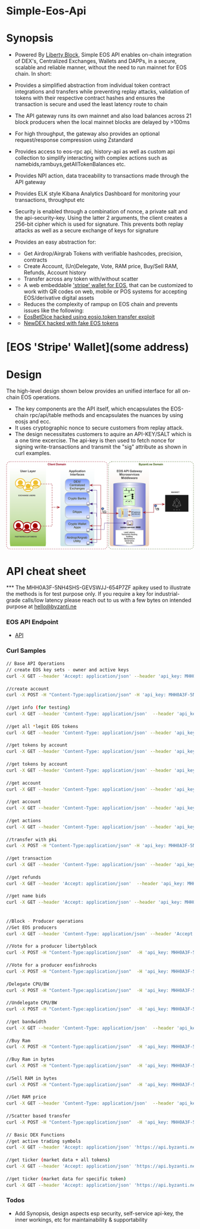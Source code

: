 # Simple-Eos-Api
# Synopsis

- Powered By [Liberty Block](https://libertyblock.io/), Simple EOS API enables on-chain integration of DEX's, Centralized Exchanges, Wallets and DAPPs, in a secure, scalable and reliable manner, without the need to run mainnet for EOS chain. In short:
- Provides a simplified abstraction from individual token contract integrations and transfers while preventing replay attacks, validation of tokens with their respective contract hashes and ensures the transaction is secure and used the least latency route to chain
- The API gateway runs its own mainnet and also load balances across 21 block producers when the local mainnet blocks are delayed by >100ms
- For high throughput, the gateway also provides an optional request/response compression using Zstandard
- Provides access to eos-rpc api, history-api as well as custom api collection to simplify interacting with complex actions such as namebids,rambuys,getAllTokenBalances etc.
- Provides NPI action, data traceability to transactions made through the API gateway
- Provides ELK style Kibana Analytics Dashboard for monitoring your transactions, throughput etc
- Security is enabled through a combination of nonce, a private salt and the api-security-key. Using the latter 2 arguments, the client creates a 256-bit cipher which is used for signature. This prevents both replay attacks as well as a secure exchange of keys for signature
- Provides an easy abstraction for:
- - Get Airdrop/Airgrab Tokens with verifiable hashcodes, precision, contracts
- - Create Account, (Un)Delegate, Vote, RAM price, Buy/Sell RAM, Refunds, Account history
- - Transfer across any token with/without scatter
- - A web embeddable ['stripe' wallet for EOS](https://api.byzanti.ne/wallet), that can be customized to work with QR codes on web, mobile or POS systems for accepting EOS/derivative digital assets
- - Reduces the complexity of rampup on EOS chain and prevents issues like the following:
- - [EosBetDice hacked using eosio.token transfer exploit](https://www.zdnet.com/article/blockchain-betting-app-mocks-competitor-for-getting-hacked-gets-hacked-four-days-later/)

- - [NewDEX hacked with fake EOS tokens](https://thenextweb.com/hardfork/2018/09/18/eos-hackers-exchange-fake/)

# [EOS 'Stripe' Wallet](some address)

# Design
The high-level design shown below provides an unified interface for all on-chain EOS operations.

- The key components are the API itself, which encapsulates the EOS-chain rpc/api/table methods and encapsulates the nuances by using eosjs and ecc.
- It uses cryptographic nonce to secure customers from replay attack.
- The design necessitates customers to aquire an API-KEY/SALT which is a one time excercise. The api-key is then used to fetch nonce for signing write-transactions and transmit the "sig" attribute as shown in curl examples.

![Alt text](/images/byzapi.png?raw=true "Byzantine API Gateway")

# API cheat sheet
*** The MHH0A3F-5NH4SHS-GEVSWJJ-654P7ZF apikey used to illustrate the methods is for test purpose only. If you require a key for industrial-grade calls/low latency please reach out to us with a few bytes on intended purpose at hello@byzanti.ne

### EOS API Endpoint
- [API](https://api.byzanti.ne)

### Curl Samples

```sh
// Base API Operations
// create EOS key sets - owner and active keys
curl -X GET --header 'Accept: application/json' --header 'api_key: MHH0A3F-5NH4SHS-GEVSWJJ-654P7ZF' 'https://api.byzanti.ne/getKeyset' | json_pp

//create account
curl -X POST -H "Content-Type:application/json" -H 'api_key: MHH0A3F-5NH4SHS-GEVSWJJ-654P7ZF' -d '{"creator":"gi3dcnjshege","name":"randomgooppy","owner":"EOS7m36vdT6WbE6JA25z9ePGhyWuqMYSLuCxLicMa1eLZ2YqSQqfh","active":"EOS59eusHMqbvJsPsdBKMNbuVHLz8kiif9NW27HQxiuge5iupvZec","sig":"6EF0AEFBFD50850D70366D5B7A6F04346BC81B2BDE0615CED49D803F1C2F042FAA42FF33723ADCC0E73CA4616603D29C4BF544FA515FB4BC1ECD55C9CE6DCF9E"}' https://api.byzanti.ne/createAccount | json_pp

//get info (for testing)
curl -X GET --header 'Content-Type: application/json'  --header 'api_key: MHH0A3F-5NH4SHS-GEVSWJJ-654P7ZF' 'https://api.byzanti.ne/info' | json_pp

//get all *legit EOS tokens
curl -X GET --header 'Content-Type: application/json' --header 'api_key: MHH0A3F-5NH4SHS-GEVSWJJ-654P7ZF' 'https://api.byzanti.ne/tokens' | json_pp

//get tokens by account
curl -X GET --header 'Content-Type: application/json' --header 'api_key: MHH0A3F-5NH4SHS-GEVSWJJ-654P7ZF' 'https://api.byzanti.ne/tokensByAccount/gi3dcnjshege' | json_pp

//get tokens by account
curl -X GET --header 'Content-Type: application/json' --header 'api_key: MHH0A3F-5NH4SHS-GEVSWJJ-654P7ZF' 'https://api.byzanti.ne/tokensByAccount/randomgooppy' | json_pp

//get account
curl -X GET --header 'Content-Type: application/json' --header 'api_key: MHH0A3F-5NH4SHS-GEVSWJJ-654P7ZF' 'https://api.byzanti.ne/getAccount/gi3dcnjshege' | json_pp

//get account
curl -X GET --header 'Content-Type: application/json' --header 'api_key: MHH0A3F-5NH4SHS-GEVSWJJ-654P7ZF' 'https://api.byzanti.ne/getAccount/randomgooppy' | json_pp

//get actions
curl -X GET --header 'Content-Type: application/json' --header 'api_key: MHH0A3F-5NH4SHS-GEVSWJJ-654P7ZF' 'https://api.byzanti.ne/getActions?account=gi3dcnjshege' | json_pp

//transfer with pki
curl -X POST -H "Content-Type:application/json" -H 'api_key: MHH0A3F-5NH4SHS-GEVSWJJ-654P7ZF' -d '{"from":"gi3dcnjshege","to":"randomgooppy","amount":"0.0001 EOS","memo":"random test","sig":"6EF0AEFBFD50850D70366D5B7A6F04346BC81B2BDE0615CED49D803F1C2F042FAA42FF33723ADCC0E73CA4616603D29C4BF544FA515FB4BC1ECD55C9CE6DCF9E"}' https://api.byzanti.ne/transfer | json_pp

//get transaction
curl -X GET --header 'Content-Type: application/json' --header 'api_key: MHH0A3F-5NH4SHS-GEVSWJJ-654P7ZF' 'https://api.byzanti.ne/transaction/5a309398bc60d7f2849080d3b88646a22d8e9f682a5d257f1ac7672d5122688d' | json_pp

//get refunds
curl -X GET --header 'Accept: application/json'  --header 'api_key: MHH0A3F-5NH4SHS-GEVSWJJ-654P7ZF' 'https://api.byzanti.ne/getRefunds/gi3dcnjshege' | json_pp

//get name bids
curl -X GET --header 'Accept: application/json' --header 'api_key: MHH0A3F-5NH4SHS-GEVSWJJ-654P7ZF' 'https://api.byzanti.ne/getNameBids/reddy' | json_pp


//Block - Producer operations
//Get EOS producers
curl -X GET --header 'Content-Type: application/json' --header 'Accept: application/json'  --header 'api_key: MHH0A3F-5NH4SHS-GEVSWJJ-654P7ZF' 'https://api.byzanti.ne/getProducers' | json_pp

//Vote for a producer libertyblock
curl -X POST -H "Content-Type:application/json"  -H 'api_key: MHH0A3F-5NH4SHS-GEVSWJJ-654P7ZF' -d '{"voter":"gi3dcnjshege","producer":"libertyblock","sig":"XFBEk+="}' https://api.byzanti.ne/voteProducer | json_pp

//Vote for a producer eosfishrocks
curl -X POST -H "Content-Type:application/json"  -H 'api_key: MHH0A3F-5NH4SHS-GEVSWJJ-654P7ZF' -d '{"voter":"gi3dcnjshege","producer":"eosfishrocks","sig":"XFBEk+="}' https://api.byzanti.ne/voteProducer | json_pp

/Delegate CPU/BW
curl -X POST -H "Content-Type:application/json"  -H 'api_key: MHH0A3F-5NH4SHS-GEVSWJJ-654P7ZF' -d '{"from":"gi3dcnjshege","receiver":"gi3dcnjshege","net":"0.0001 EOS","cpu":"0.0001 EOS","sig":"6EF0AEFBFD50850D70366D5B7A6F04346BC81B2BDE0615CED49D803F1C2F042FAA42FF33723ADCC0E73CA4616603D29C4BF544FA515FB4BC1ECD55C9CE6DCF9E"}' https://api.byzanti.ne/delegate | json_pp

//Undelegate CPU/BW
curl -X POST -H "Content-Type:application/json"  -H 'api_key: MHH0A3F-5NH4SHS-GEVSWJJ-654P7ZF' -d '{"from":"gi3dcnjshege","receiver":"gi3dcnjshege","net":"0.9188 EOS","cpu":"0.9188 EOS","sig":"XFBEk+="}' https://api.byzanti.ne/undelegate | json_pp

//get bandwidth
curl -X GET --header 'Content-Type: application/json'  --header 'api_key: MHH0A3F-5NH4SHS-GEVSWJJ-654P7ZF'  'https://api.byzanti.ne/getBandwidth/gi3dcnjshege' | json_pp

//Buy Ram
curl -X POST -H "Content-Type:application/json"  -H 'api_key: MHH0A3F-5NH4SHS-GEVSWJJ-654P7ZF' -d '{"payer":"gi3dcnjshege","receiver":"radomgoopy","quant":"0.0001 EOS","sig":"XFBEk+="}' https://api.byzanti.ne/undelegate | json_pp

//Buy Ram in bytes
curl -X POST -H "Content-Type:application/json"  -H 'api_key: MHH0A3F-5NH4SHS-GEVSWJJ-654P7ZF' -d '{"payer":"gi3dcnjshege","receiver":"gi3dcnjshege","bytes":240,"sig":"XFBEk+="}' https://api.byzanti.ne/buyRamBytes | json_pp

//Sell RAM in bytes
curl -X POST -H "Content-Type:application/json"  -H 'api_key: MHH0A3F-5NH4SHS-GEVSWJJ-654P7ZF' -d '{"account":"gi3dcnjshege","bytes":84,"sig":"XFBEk+="}' https://api.byzanti.ne/sellRamBytes | json_pp

//Get RAM price
curl -X GET --header 'Content-Type: application/json'  --header 'api_key: MHH0A3F-5NH4SHS-GEVSWJJ-654P7ZF'  'https://api.byzanti.ne/getRamPrice' | json_pp

//Scatter based transfer
curl -X POST -H "Content-Type:application/json"  -H 'api_key: MHH0A3F-5NH4SHS-GEVSWJJ-654P7ZF' -d '{"from":"gi3dcnjshege","to":"randomgooppy","amount":"0.0001 EOS","memo":"offline test","sig":"c77ac47879b2a8e622f9f301c98959cce5b97a53e4d42f5038d0d2d7cb78a0c3e3a135728fb5f5969a81f92cb0412727a040b143e12f57b533c7e0cc595ce965a6318cab00710549c3bc8984ec22b1c9c38f2db7e7e4cb6ba3bb48a3211db082c5315913977262004a4b8e0c052a8ee2","transactionHeaders":{"expiration": "2018-09-19T00:20:40", "ref_block_num": 19055, "ref_block_prefix": 4239914415}}' https://api.byzanti.ne/transferWithScatter | json_pp

// Basic DEX Functions
//get active trading symbols
curl -X GET --header 'Accept: application/json' 'https://api.byzanti.ne/symbols?api_key=MHH0A3F-5NH4SHS-GEVSWJJ-654P7ZF' | json_pp

//get ticker (market data + all tokens)
curl -X GET --header 'Accept: application/json' 'https://api.byzanti.ne/ticker?api_key=MHH0A3F-5NH4SHS-GEVSWJJ-654P7ZF' | json_pp

//get ticker (market data for specific token)
curl -X GET --header 'Accept: application/json' 'https://api.byzanti.ne/ticker?symbol=IQ&api_key=MHH0A3F-5NH4SHS-GEVSWJJ-654P7ZF' | json_pp

```

### Todos
- Add Synopsis, design aspects esp security, self-service api-key, the inner workings, etc for maintainability & supportability
